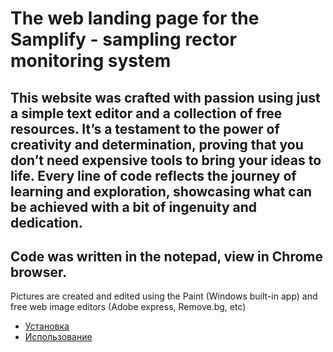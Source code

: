 
# The web landing page for the Samplify - sampling rector monitoring system

## This website was crafted with passion using just a simple text editor and a collection of free resources. It’s a testament to the power of creativity and determination, proving that you don’t need expensive tools to bring your ideas to life. Every line of code reflects the journey of learning and exploration, showcasing what can be achieved with a bit of ingenuity and dedication.

## Code was written in the notepad, view in Chrome browser.

Pictures are created and edited using the Paint (Windows built-in app) and free web image editors (Adobe express, Remove.bg, etc)

- [Установка](#установка)
- [Использование](#использование)
